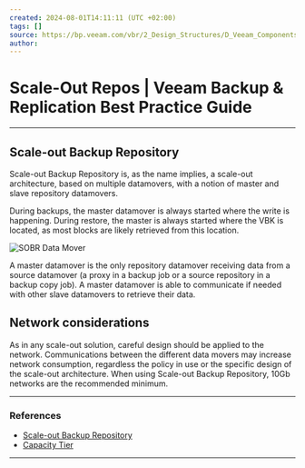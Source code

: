 ```yaml
---
created: 2024-08-01T14:11:11 (UTC +02:00)
tags: []
source: https://bp.veeam.com/vbr/2_Design_Structures/D_Veeam_Components/D_backup_repositories/scaleout.html
author: 
---
```


# Scale-Out Repos | Veeam Backup & Replication Best Practice Guide

---
## [](https://bp.veeam.com/vbr/2_Design_Structures/D_Veeam_Components/D_backup_repositories/scaleout.html#scale-out-backup-repository)Scale-out Backup Repository

Scale-out Backup Repository is, as the name implies, a scale-out architecture, based on multiple datamovers, with a notion of master and slave repository datamovers.

During backups, the master datamover is always started where the write is happening. During restore, the master is always started where the VBK is located, as most blocks are likely retrieved from this location.

![SOBR Data Mover](https://bp.veeam.com/vbr/2_Design_Structures/D_Veeam_Components/D_backup_repositories/media/sobr_data_mover.png)

A master datamover is the only repository datamover receiving data from a source datamover (a proxy in a backup job or a source repository in a backup copy job). A master datamover is able to communicate if needed with other slave datamovers to retrieve their data.

## [](https://bp.veeam.com/vbr/2_Design_Structures/D_Veeam_Components/D_backup_repositories/scaleout.html#network-considerations)Network considerations

As in any scale-out solution, careful design should be applied to the network. Communications between the different data movers may increase network consumption, regardless the policy in use or the specific design of the scale-out architecture. When using Scale-out Backup Repository, 10Gb networks are the recommended minimum.

___

### [](https://bp.veeam.com/vbr/2_Design_Structures/D_Veeam_Components/D_backup_repositories/scaleout.html#references)References

-   [Scale-out Backup Repository](https://helpcenter.veeam.com/docs/backup/vsphere/backup_repository_sobr.html)
-   [Capacity Tier](https://helpcenter.veeam.com/docs/backup/vsphere/capacity_tier.html)

___
